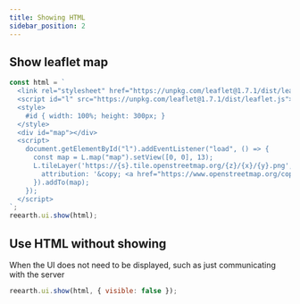 ```yaml
---
title: Showing HTML
sidebar_position: 2
---
```

## Show leaflet map

```jsx
const html = `
  <link rel="stylesheet" href="https://unpkg.com/leaflet@1.7.1/dist/leaflet.css" />
  <script id="l" src="https://unpkg.com/leaflet@1.7.1/dist/leaflet.js"></script>
  <style>
    #id { width: 100%; height: 300px; }
  </style>
  <div id="map"></div>
  <script>
    document.getElementById("l").addEventListener("load", () => {
      const map = L.map("map").setView([0, 0], 13);
      L.tileLayer('https://{s}.tile.openstreetmap.org/{z}/{x}/{y}.png', {
        attribution: '&copy; <a href="https://www.openstreetmap.org/copyright">OpenStreetMap</a> contributors'
      }).addTo(map);
    });
  </script>
`;
reearth.ui.show(html);
```

## Use HTML without showing

When the UI does not need to be displayed, such as just communicating with the server

```jsx
reearth.ui.show(html, { visible: false });
```

